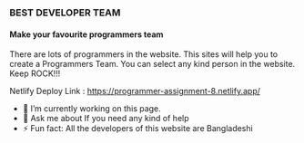 ### BEST DEVELOPER TEAM
#### Make your favourite programmers team
There are lots of programmers in the website. This sites will help you to create a Programmers Team. You can select any kind person in the website. Keep ROCK!!!

Netlify Deploy Link : https://programmer-assignment-8.netlify.app/

- 🔭 I’m currently working on this page. 
- 💬 Ask me about If you need any kind of help 
- ⚡ Fun fact: All the developers of this website are Bangladeshi 



